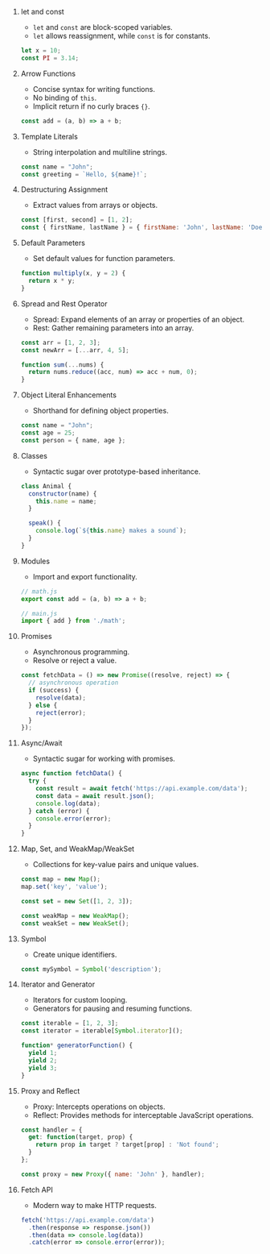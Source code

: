1.  let and const

    -   `let` and `const` are block-scoped variables.
    -   `let` allows reassignment, while `const` is for constants.

    

    ```javascript
    let x = 10;
    const PI = 3.14;
    ```

2.  Arrow Functions

    -   Concise syntax for writing functions.
    -   No binding of `this`.
    -   Implicit return if no curly braces `{}`.

    

    ```javascript
    const add = (a, b) => a + b;
    ```

3.  Template Literals

    -   String interpolation and multiline strings.

    

    ```javascript
    const name = "John";
    const greeting = `Hello, ${name}!`;
    ```

4.  Destructuring Assignment

    -   Extract values from arrays or objects.

    

    ```javascript
    const [first, second] = [1, 2];
    const { firstName, lastName } = { firstName: 'John', lastName: 'Doe' };
    ```

5.  Default Parameters

    -   Set default values for function parameters.

    

    ```javascript
    function multiply(x, y = 2) {
      return x * y;
    }
    ```

6.  Spread and Rest Operator

    -   Spread: Expand elements of an array or properties of an object.
    -   Rest: Gather remaining parameters into an array.

    

    ```javascript
    const arr = [1, 2, 3];
    const newArr = [...arr, 4, 5];

    function sum(...nums) {
      return nums.reduce((acc, num) => acc + num, 0);
    }
    ```

7.  Object Literal Enhancements

    -   Shorthand for defining object properties.

    

    ```javascript
    const name = "John";
    const age = 25;
    const person = { name, age };
    ```

8.  Classes

    -   Syntactic sugar over prototype-based inheritance.

    

    ```javascript
    class Animal {
      constructor(name) {
        this.name = name;
      }

      speak() {
        console.log(`${this.name} makes a sound`);
      }
    }
    ```

9.  Modules

    -   Import and export functionality.

    

    ```javascript
    // math.js
    export const add = (a, b) => a + b;

    // main.js
    import { add } from './math';
    ```

10. Promises

    -   Asynchronous programming.
    -   Resolve or reject a value.

    

    ```javascript
    const fetchData = () => new Promise((resolve, reject) => {
      // asynchronous operation
      if (success) {
        resolve(data);
      } else {
        reject(error);
      }
    });
    ```

11. Async/Await

    -   Syntactic sugar for working with promises.

    

    ```javascript
    async function fetchData() {
      try {
        const result = await fetch('https://api.example.com/data');
        const data = await result.json();
        console.log(data);
      } catch (error) {
        console.error(error);
      }
    }
    ```

12. Map, Set, and WeakMap/WeakSet

    -   Collections for key-value pairs and unique values.

    

    ```javascript
    const map = new Map();
    map.set('key', 'value');

    const set = new Set([1, 2, 3]);

    const weakMap = new WeakMap();
    const weakSet = new WeakSet();
    ```

13. Symbol

    -   Create unique identifiers.

    

    ```javascript
    const mySymbol = Symbol('description');
    ```

14. Iterator and Generator

    -   Iterators for custom looping.
    -   Generators for pausing and resuming functions.

    

    ```javascript
    const iterable = [1, 2, 3];
    const iterator = iterable[Symbol.iterator]();

    function* generatorFunction() {
      yield 1;
      yield 2;
      yield 3;
    }
    ```

15. Proxy and Reflect

    -   Proxy: Intercepts operations on objects.
    -   Reflect: Provides methods for interceptable JavaScript operations.

    

    ```javascript
    const handler = {
      get: function(target, prop) {
        return prop in target ? target[prop] : 'Not found';
      }
    };

    const proxy = new Proxy({ name: 'John' }, handler);
    ```

16. Fetch API

    -   Modern way to make HTTP requests.

    

    ```javascript
    fetch('https://api.example.com/data')
      .then(response => response.json())
      .then(data => console.log(data))
      .catch(error => console.error(error));
      ```